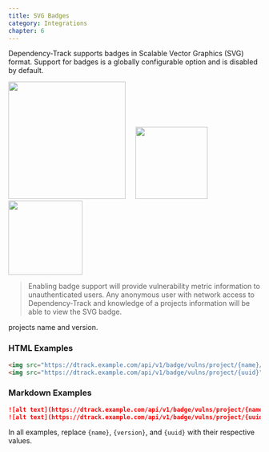 ```yaml
---
title: SVG Badges
category: Integrations
chapter: 6
---
```


Dependency-Track supports badges in Scalable Vector Graphics (SVG) format. Support for badges is a globally configurable
option and is disabled by default.

<img src="/images/badge-project-vulns.svg" width="234"/>
&nbsp;&nbsp;&nbsp;
<img src="/images/badge-project-novulns.svg" width="144"/>
&nbsp;&nbsp;&nbsp;
<img src="/images/badge-project-nometrics.svg" width="148"/>

> Enabling badge support will provide vulnerability metric information to unauthenticated users. Any anonymous
> user with network access to Dependency-Track and knowledge of a projects information will be able to view the SVG badge.

projects name and version.

### HTML Examples
```html
<img src="https://dtrack.example.com/api/v1/badge/vulns/project/{name}/{version}">
<img src="https://dtrack.example.com/api/v1/badge/vulns/project/{uuid}">
```

### Markdown Examples
```markdown
![alt text](https://dtrack.example.com/api/v1/badge/vulns/project/{name}/{version})
![alt text](https://dtrack.example.com/api/v1/badge/vulns/project/{uuid})
```

In all examples, replace `{name}`, `{version}`, and `{uuid}` with their respective values.
